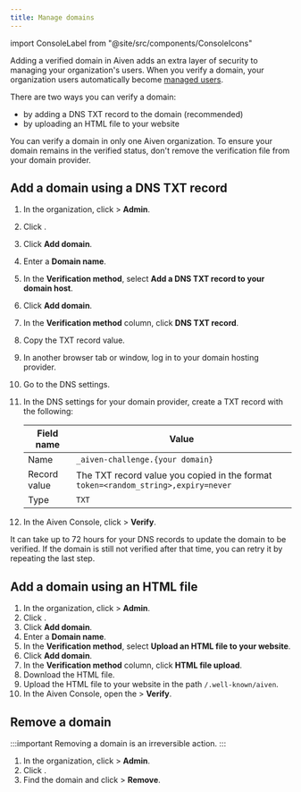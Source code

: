 ```yaml
---
title: Manage domains
---
```


import ConsoleLabel from "@site/src/components/ConsoleIcons"

Adding a verified domain in Aiven adds an extra layer of security to managing your organization's users. When you verify a domain, your organization users automatically become
[managed users](/docs/platform/concepts/managed-users).


There are two ways you can verify a domain:

-   by adding a DNS TXT record to the domain (recommended)
-   by uploading an HTML file to your website

You can verify a domain in only one Aiven organization. To ensure your domain remains
in the verified status, don't remove the verification file from your domain provider.

## Add a domain using a DNS TXT record

1.  In the organization, click <ConsoleLabel name="userinformation"/> > **Admin**.

1. Click <ConsoleLabel name="domains"/>.

1. Click **Add domain**.

1. Enter a **Domain name**.

1. In the **Verification method**, select **Add a DNS TXT record to
   your domain host**.

1. Click **Add domain**.

1. In the **Verification method** column, click **DNS TXT record**.

1. Copy the TXT record value.

1. In another browser tab or window, log in to your domain hosting
   provider.

1. Go to the DNS settings.

1. In the DNS settings for your domain provider, create a TXT record
   with the following:

   | Field name   | Value                                                                              |
   | ------------ | ---------------------------------------------------------------------------------- |
   | Name         | `_aiven-challenge.{your domain}`                                                   |
   | Record value | The TXT record value you copied in the format `token=<random_string>,expiry=never` |
   | Type         | `TXT`                                                                              |

1. In the Aiven Console, click <ConsoleLabel name="actions"/> > **Verify**.

It can take up to 72 hours for your DNS records to update the domain to
be verified. If the domain is still not verified after that time, you
can retry it by repeating the last step.

## Add a domain using an HTML file

1. In the organization, click <ConsoleLabel name="userinformation"/> > **Admin**.
1. Click <ConsoleLabel name="domains"/>.
1. Click **Add domain**.
1. Enter a **Domain name**.
1. In the **Verification method**, select **Upload an HTML file to your website**.
1. Click **Add domain**.
1. In the **Verification method** column, click **HTML file upload**.
1. Download the HTML file.
1. Upload the HTML file to your website in the path
    `/.well-known/aiven`.
1. In the Aiven Console, open the <ConsoleLabel name="actions"/> > **Verify**.

## Remove a domain

:::important
Removing a domain is an irreversible action.
:::

1. In the organization, click <ConsoleLabel name="userinformation"/> > **Admin**.
1. Click <ConsoleLabel name="domains"/>.
1. Find the domain and click <ConsoleLabel name="actions"/> > **Remove**.
